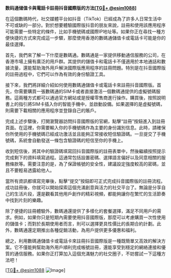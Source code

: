 **数码通储值卡與電話卡註冊抖音國際版的方法[[TG💪+ @esim1088](https://t.me/s/esim1088)]**

在這個數碼時代，社交媒體平台如抖音（TikTok）已經成為了許多人日常生活中不可或缺的一部分。對於想要體驗國際版抖音的朋友來說，註冊和使用該應用程序可能需要一些特定的條件，比如手機號碼或國際IP地址等。如果你正在尋找一種方便快捷的方式來完成這一步驟，那麼使用香港的數碼通儲值卡或電話卡可能是你的最佳選擇。

首先，我們來了解一下什麼是數碼通。數碼通是一家提供移動通信服務的公司，在香港市場上擁有廣泛的用戶群。其提供的儲值卡和電話卡不僅適用於本地通話和數據流量，還能幫助海外用戶解決國際版應用程序的註冊問題。特別是在抖音國際版的註冊過程中，它們可以作為有效的身份驗證工具。

接下來，我們將詳細介紹如何使用數碼通儲值卡或電話卡來註冊抖音國際版。首先，你需要購買一張數碼通的SIM卡或者直接激活一個數碼通提供的虛擬號碼服務。這兩種方式都可以通過官方網站或是授權零售商進行操作。購買後，按照說明書上的指引將SIM卡插入你的智能手機中，並啟動設備。如果選擇的是虛擬號碼，則需要下載相關的應用程序並登錄自己的賬戶。

完成上述步驟後，打開瀏覽器訪問抖音國際版的官網，點擊“註冊”按鈕進入到註冊頁面。在這裡，你需要輸入你的手機號碼作為主要的身份識別信息。此時，請確保你所使用的手機號碼已經成功激活並且能夠正常接收短信驗證碼。一旦提交了手機號碼，系統會自動發送一條包含驗證碼的短信至你的手機上。

收到短信後，將其中的驗證碼填寫回抖音國際版的註冊表單中，然後繼續按照提示完成剩下的資料填寫過程。這通常包括設置密碼、選擇語言偏好以及同意相關的服務條款等。需要注意的是，為了保證帳號的安全性，建議設定強度較高的密碼，並且不要輕易透露給他人。

當所有資訊都填寫完畢後，點擊“提交”按鈕即可正式完成抖音國際版的註冊流程。成功註冊後，你就可以開始探索這個充滿創意與活力的社交平台了。無論是分享自己的生活片段，還是觀看其他用戶創作的精彩視頻，都能夠讓你在繁忙的生活節奏中找到片刻的樂趣。

除了便捷的註冊體驗外，數碼通還提供了多樣化的套餐選擇，滿足不同用戶的需求。例如，如果你只是短期內需要使用抖音國際版，那麼可以考慮購買一次性使用的儲值卡；而對於長期使用者而言，則可以選擇更具性價比的長期合約計劃。此外，數碼通還定期推出各種促銷活動，為用戶提供更多優惠和福利。

總之，利用數碼通儲值卡或電話卡來註冊抖音國際版是一種既簡單又高效的解決方案。它不僅能夠幫助海外用戶順利完成帳號註冊，還能享受到穩定的網絡連接和優質的通信服務。如果你正打算加入這個充滿魅力的社交圈子，不妨嘗試一下這種方法吧！

[[TG💪+ @esim1088](https://t.me/s/esim1088) ![Image](https://i.postimg.cc/4NQfJmqS/Snipaste-2025-05-13-00-14-12.png)]